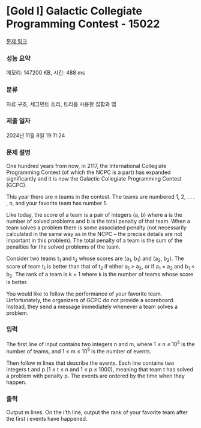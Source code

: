 # [Gold I] Galactic Collegiate Programming Contest - 15022 

[문제 링크](https://www.acmicpc.net/problem/15022) 

### 성능 요약

메모리: 147200 KB, 시간: 488 ms

### 분류

자료 구조, 세그먼트 트리, 트리를 사용한 집합과 맵

### 제출 일자

2024년 11월 8일 19:11:24

### 문제 설명

<p>One hundred years from now, in 2117, the International Collegiate Programming Contest (of which the NCPC is a part) has expanded significantly and it is now the Galactic Collegiate Programming Contest (GCPC).</p>

<p>This year there are n teams in the contest. The teams are numbered 1, 2, . . . , n, and your favorite team has number 1.</p>

<p>Like today, the score of a team is a pair of integers (a, b) where a is the number of solved problems and b is the total penalty of that team. When a team solves a problem there is some associated penalty (not necessarily calculated in the same way as in the NCPC – the precise details are not important in this problem). The total penalty of a team is the sum of the penalties for the solved problems of the team.</p>

<p>Consider two teams t<sub>1</sub> and t<sub>2</sub> whose scores are (a<sub>1</sub>, b<sub>1</sub>) and (a<sub>2</sub>, b<sub>2</sub>). The score of team t<sub>1</sub> is better than that of t<sub>2</sub> if either a<sub>1</sub> > a<sub>2</sub>, or if a<sub>1</sub> = a<sub>2</sub> and b<sub>1</sub> < b<sub>2</sub>. The rank of a team is k + 1 where k is the number of teams whose score is better.</p>

<p>You would like to follow the performance of your favorite team. Unfortunately, the organizers of GCPC do not provide a scoreboard. Instead, they send a message immediately whenever a team solves a problem.</p>

### 입력 

 <p>The first line of input contains two integers n and m, where 1 ≤ n ≤ 10<sup>5</sup> is the number of teams, and 1 ≤ m ≤ 10<sup>5</sup> is the number of events.</p>

<p>Then follow m lines that describe the events. Each line contains two integers t and p (1 ≤ t ≤ n and 1 ≤ p ≤ 1000), meaning that team t has solved a problem with penalty p. The events are ordered by the time when they happen.</p>

### 출력 

 <p>Output m lines. On the i’th line, output the rank of your favorite team after the first i events have happened.</p>

